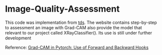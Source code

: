 # Image-Quality-Assessment

This code was implementation from [tds](towardatascience.com). The website contains step-by-step to assessment an image with Grad-CAM also provide the model that relevant to our project called XRayClassifier(). Its use is still under further development

Reference: [Grad-CAM in Pytorch: Use of Forward and Backward Hooks](https://towardsdatascience.com/grad-cam-in-pytorch-use-of-forward-and-backward-hooks-7eba5e38d569)
